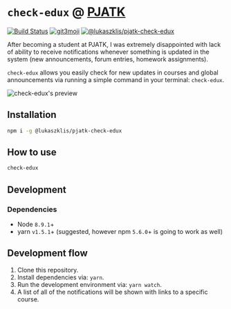# `check-edux` @ [PJATK](http://www.pja.edu.pl)

[![Build Status](https://img.shields.io/travis/lukaszklis/pjatk-check-edux/master.svg?style=flat-square)](https://travis-ci.org/lukaszklis/pjatk-check-edux) [![git3moji](https://img.shields.io/badge/git3moji-%E2%9A%A1%EF%B8%8F%F0%9F%90%9B%F0%9F%93%BA%F0%9F%91%AE%F0%9F%94%A4-fffad8.svg?style=flat-square)](https://robinpokorny.github.io/git3moji/) [![@lukaszklis/pjatk-check-edux](https://img.shields.io/npm/v/@lukaszklis/pjatk-check-edux.svg?style=flat-square)](https://www.npmjs.com/package/@lukaszklis/pjatk-check-edux)


After becoming a student at PJATK, I was extremely disappointed with lack of ability to receive notifications whenever
something is updated in the system (new announcements, forum entries, homework assignments).

`check-edux` allows you easily check for new updates in courses and global announcements via running a simple command
in your terminal: `check-edux`.

![`check-edux`'s preview](https://user-images.githubusercontent.com/11782/40647523-5956f068-632c-11e8-8f25-565bd88c2cb8.png)

## Installation

```bash
npm i -g @lukaszklis/pjatk-check-edux
```

## How to use

```bash
check-edux
```

## Development

### Dependencies

* Node `8.9.1`+
* yarn `v1.5.1`+ (suggested, however npm `5.6.0`+ is going to work as well)

## Development flow

1. Clone this repository.
1. Install dependencies via: `yarn`.
1. Run the development environment via: `yarn watch`.
1. A list of all of the notifications will be shown with links to a specific course.
